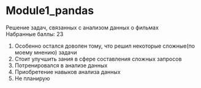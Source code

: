 # Module1_pandas
Решение задач, связанных с анализом данных о фильмах<br>
Набранные баллы: 23<br>
1. Особенно остался доволен тому, что решил некоторые сложные(по моему мнению) задачи
2. Стоит улучшить зания в сфере составления сложных запросов
3. Потренировался в анализе данных
4. Приобретение навыков анализа данных
5. Не планирую
